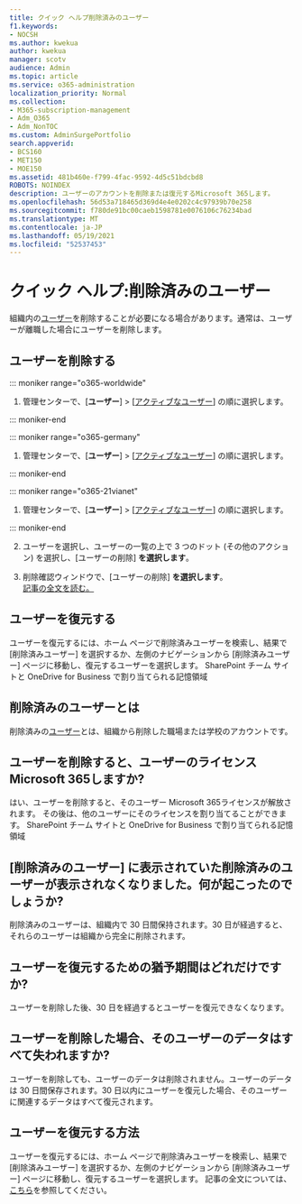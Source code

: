 ```yaml
---
title: クイック ヘルプ削除済みのユーザー
f1.keywords:
- NOCSH
ms.author: kwekua
author: kwekua
manager: scotv
audience: Admin
ms.topic: article
ms.service: o365-administration
localization_priority: Normal
ms.collection:
- M365-subscription-management
- Adm_O365
- Adm_NonTOC
ms.custom: AdminSurgePortfolio
search.appverid:
- BCS160
- MET150
- MOE150
ms.assetid: 481b460e-f799-4fac-9592-4d5c51bdcbd8
ROBOTS: NOINDEX
description: ユーザーのアカウントを削除または復元するMicrosoft 365します。
ms.openlocfilehash: 56d53a718465d369d4e4e0202c4c97939b70e258
ms.sourcegitcommit: f780de91bc00caeb1598781e0076106c76234bad
ms.translationtype: MT
ms.contentlocale: ja-JP
ms.lasthandoff: 05/19/2021
ms.locfileid: "52537453"
---
```

# <a name="quick-help-deleted-user"></a>クイック ヘルプ:削除済みのユーザー

組織内の[ユーザー](../add-users/add-users.md)を削除することが必要になる場合があります。通常は、ユーザーが離職した場合にユーザーを削除します。 
  
## <a name="delete-a-user"></a>ユーザーを削除する
  
::: moniker range="o365-worldwide"

1. 管理センターで、[**ユーザー**] \> [<a href="https://go.microsoft.com/fwlink/p/?linkid=834822" target="_blank">アクティブなユーザー</a>] の順に選択します。

::: moniker-end

::: moniker range="o365-germany"

 1. 管理センターで、[**ユーザー**] \> [<a href="https://go.microsoft.com/fwlink/p/?linkid=847686" target="_blank">アクティブなユーザー</a>] の順に選択します。

::: moniker-end

::: moniker range="o365-21vianet"

 1. 管理センターで、[**ユーザー**] \> [<a href="https://go.microsoft.com/fwlink/p/?linkid=850628" target="_blank">アクティブなユーザー</a>] の順に選択します。

::: moniker-end

2. ユーザーを選択し、ユーザーの一覧の上で 3 つのドット (その他のアクション) を選択し、[ユーザーの削除] **を選択します**。
  
3. 削除確認ウィンドウで、[ユーザーの削除] **を選択します**。 <br/>[記事の全文を読む。](../add-users/delete-a-user.md)

  
## <a name="restore-a-user"></a>ユーザーを復元する

ユーザーを復元するには、ホーム ページで削除済みユーザーを検索し、結果で [削除済みユーザー] を選択するか、左側のナビゲーションから [削除済みユーザー] ページに移動し、復元するユーザーを選択します。  SharePoint チーム サイトと OneDrive for Business で割り当てられる記憶領域
  
## <a name="what-are-deleted-users"></a>削除済みのユーザーとは

削除済みの[ユーザー](../add-users/add-users.md)とは、組織から削除した職場または学校のアカウントです。 
  
## <a name="does-deleting-a-user-free-up-their-microsoft-365-license"></a>ユーザーを削除すると、ユーザーのライセンスMicrosoft 365しますか?

はい、ユーザーを削除すると、そのユーザー Microsoft 365ライセンスが解放されます。 その後は、他のユーザーにそのライセンスを割り当てることができます。 SharePoint チーム サイトと OneDrive for Business で割り当てられる記憶領域
  
## <a name="i-had-a-deleted-user-listed-in-deleted-users-and-then-it-disappeared-what-happened"></a>[削除済みのユーザー] に表示されていた削除済みのユーザーが表示されなくなりました。何が起こったのでしょうか?

削除済みのユーザーは、組織内で 30 日間保持されます。30 日が経過すると、それらのユーザーは組織から完全に削除されます。
  
## <a name="how-long-do-i-have-if-i-want-to-restore-a-user"></a>ユーザーを復元するための猶予期間はどれだけですか?

ユーザーを削除した後、30 日を経過するとユーザーを復元できなくなります。
  
## <a name="do-i-lose-all-the-users-data-when-i-delete-them"></a>ユーザーを削除した場合、そのユーザーのデータはすべて失われますか?

ユーザーを削除しても、ユーザーのデータは削除されません。ユーザーのデータは 30 日間保存されます。30 日以内にユーザーを復元した場合、そのユーザーに関連するデータはすべて復元されます。
  
## <a name="how-do-i-restore-a-user"></a>ユーザーを復元する方法

ユーザーを復元するには、ホーム ページで削除済みユーザーを検索し、結果で [削除済みユーザー] を選択するか、左側のナビゲーションから [削除済みユーザー] ページに移動し、復元するユーザーを選択します。  記事の全文については、[こちら](../add-users/delete-a-user.md)を参照してください。
